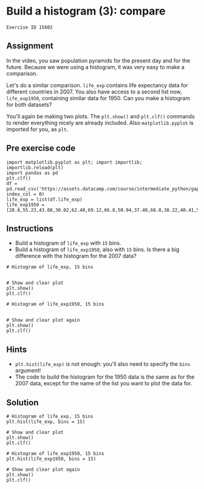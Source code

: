 
#  Build a histogram (3): compare

```
Exercise ID 15602
```

##  Assignment 

In the video, you saw population pyramids for the present day and for the future. Because we were using a histogram, it was very easy to make a comparison.

Let's do a similar comparison. `life_exp` contains life expectancy data for different countries in 2007. You also have access to a second list now, `life_exp1950`, containing similar data for 1950. Can you make a histogram for both datasets?

You'll again be making two plots. The `plt.show()` and `plt.clf()` commands to render everything nicely are already included. Also `matplotlib.pyplot` is imported for you, as `plt`.

##  Pre exercise code 

```
import matplotlib.pyplot as plt; import importlib; importlib.reload(plt)
import pandas as pd
plt.clf()
df = pd.read_csv('https://assets.datacamp.com/course/intermediate_python/gapminder.csv', index_col = 0)
life_exp = list(df.life_exp)
life_exp1950 = [28.8,55.23,43.08,30.02,62.48,69.12,66.8,50.94,37.48,68.0,38.22,40.41,53.82,47.62,50.92,59.6,31.98,39.03,39.42,38.52,68.75,35.46,38.09,54.74,44.0,50.64,40.72,39.14,42.11,57.21,40.48,61.21,59.42,66.87,70.78,34.81,45.93,48.36,41.89,45.26,34.48,35.93,34.08,66.55,67.41,37.0,30.0,67.5,43.15,65.86,42.02,33.61,32.5,37.58,41.91,60.96,64.03,72.49,37.37,37.47,44.87,45.32,66.91,65.39,65.94,58.53,63.03,43.16,42.27,50.06,47.45,55.56,55.93,42.14,38.48,42.72,36.68,36.26,48.46,33.68,40.54,50.99,50.79,42.24,59.16,42.87,31.29,36.32,41.72,36.16,72.13,69.39,42.31,37.44,36.32,72.67,37.58,43.44,55.19,62.65,43.9,47.75,61.31,59.82,64.28,52.72,61.05,40.0,46.47,39.88,37.28,58.0,30.33,60.4,64.36,65.57,32.98,45.01,64.94,57.59,38.64,41.41,71.86,69.62,45.88,58.5,41.22,50.85,38.6,59.1,44.6,43.58,39.98,69.18,68.44,66.07,55.09,40.41,43.16,32.55,42.04,48.45]
```



##  Instructions 

- Build a histogram of `life_exp` with `15` bins.
- Build a histogram of `life_exp1950`, also with `15` bins. Is there a big difference with the histogram for the 2007 data?



```
# Histogram of life_exp, 15 bins


# Show and clear plot
plt.show()
plt.clf()

# Histogram of life_exp1950, 15 bins


# Show and clear plot again
plt.show()
plt.clf()
```

##  Hints 

- `plt.hist(life_exp)` is not enough: you'll also need to specify the `bins` argument!
- The code to build the histogram for the 1950 data is the same as for the 2007 data, except for the name of the list you want to plot the data for.



##  Solution 

```
# Histogram of life_exp, 15 bins
plt.hist(life_exp, bins = 15)

# Show and clear plot
plt.show()
plt.clf()

# Histogram of life_exp1950, 15 bins
plt.hist(life_exp1950, bins = 15)

# Show and clear plot again
plt.show()
plt.clf()
```


